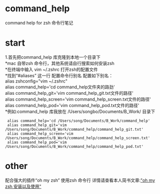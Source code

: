 # command_help
command help for zsh  命令行笔记

# start
 
 1.首先把command_help 库克隆到本地一个目录下  
 *mac 自带zsh 命令行，其他系统请自行搜索如何安装zsh  
 *在终端中输入 vim ~/.zshrc 打开zsh的配置文件  
 *找到“#aliases” 这一行 配置命令行别名 配置如下别名：  
    alias zshconfig="vim  ~/.zshrc"  
    alias command_help='cd command_help文件夹的路劲'           
    alias command_help_git='vim command_help_git.txt文件的路径'  
    alias command_help_screen='vim command_help_screen.txt文件的路径'  
    alias command_help_pod='vim command_help_pod.txt文件的路径'  
 *例如:command_help 库我放在 /Users/songbo/Documents/B_Work/ 目录下           

     alias command_help='cd /Users/song/Documents/B_Work/command_help'           
     alias command_help_git='vim /Users/song/Documents/B_Work/command_help/command_help_git.txt'  
     alias command_help_screen='vim /Users/song/Documents/B_Work/command_help/command_help_screen.txt'  
     alias command_help_pod='vim /Users/song/Documents/B_Work/command_help/command_help_pod.txt'  


# other
   
  配合强大的插件“oh my zsh” 使用zsh 命令行
  详情请查看本人简书文章:["oh my zsh 安装以及使用"](http://www.jianshu.com/p/563dc1da2199)
    

